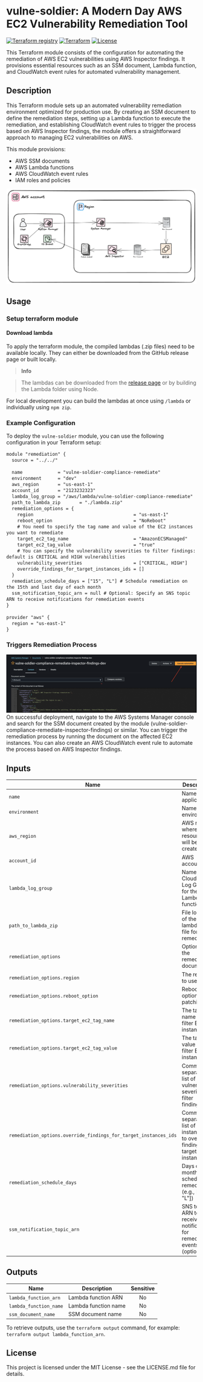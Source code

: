 # vulne-soldier: A Modern Day AWS EC2 Vulnerability Remediation Tool

[![Terraform registry](https://img.shields.io/badge/Terraform_Registry-0.0.2-blue)](https://registry.terraform.io/modules/iKnowJavaScript/vulne-soldier/aws/latest)
[![Terraform](https://img.shields.io/badge/Terraform-0.0.2-623CE4)](https://www.terraform.io)
[![License](https://img.shields.io/badge/License-MIT-blue.svg)](https://opensource.org/licenses/MIT)

This Terraform module consists of the configuration for automating the remediation of AWS EC2 vulnerabilities using AWS Inspector findings. It provisions essential resources such as an SSM document, Lambda function, and CloudWatch event rules for automated vulnerability management.

## Description

This Terraform module sets up an automated vulnerability remediation environment optimized for production use. By creating an SSM document to define the remediation steps, setting up a Lambda function to execute the remediation, and establishing CloudWatch event rules to trigger the process based on AWS Inspector findings, the module offers a straightforward approach to managing EC2 vulnerabilities on AWS.

This module provisions:

- AWS SSM documents
- AWS Lambda functions
- AWS CloudWatch event rules
- IAM roles and policies


![Architecture](assets/component-overview.png)

## Usage

### Setup terraform module

#### Download lambda

To apply the terraform module, the compiled lambdas (.zip files) need to be available locally. They can either be downloaded from the GitHub release page or built locally.

> **Info**

> The lambdas can be downloaded from the [release page](https://github.com/iKnowJavaScript/terraform-aws-vulne-soldier/releases) or by building the Lambda folder using Node.

For local development you can build the lambdas at once using `/lambda` or individually using `npm zip`.

### Example Configuration

To deploy the `vulne-soldier` module, you can use the following configuration in your Terraform setup:

```hcl
module "remediation" {
  source = "../../"

  name             = "vulne-soldier-compliance-remediate"
  environment      = "dev"
  aws_region       = "us-east-1"
  account_id       = "2123232323"
  lambda_log_group = "/aws/lambda/vulne-soldier-compliance-remediate"
  path_to_lambda_zip       = "./lambda.zip"
  remediation_options = {
    region                                     = "us-east-1"
    reboot_option                              = "NoReboot"
    # You need to specify the tag name and value of the EC2 instances you want to remediate
    target_ec2_tag_name                        = "AmazonECSManaged"
    target_ec2_tag_value                       = "true"
    # You can specify the vulnerability severities to filter findings: default is CRITICAL and HIGH vulnerabilities
    vulnerability_severities                   = ["CRITICAL, HIGH"]
    override_findings_for_target_instances_ids = []
  }
  remediation_schedule_days = ["15", "L"] # Schedule remediation on the 15th and last day of each month
  ssm_notification_topic_arn = null # Optional: Specify an SNS topic ARN to receive notifications for remediation events
}

provider "aws" {
  region = "us-east-1"
}
```

### Triggers Remediation Process
![Vulnerability Remediation Trigger](assets/document-screenshot.png)
On successful deployment, navigate to the AWS Systems Manager console and search for the SSM document created by the module (vulne-soldier-compliance-remediate-inspector-findings) or similar. You can trigger the remediation process by running the document on the affected EC2 instances. You can also create an AWS CloudWatch event rule to automate the process based on AWS Inspector findings.


## Inputs

| Name                                     | Description                                                                 | Type          | Default                                    | Required |
|------------------------------------------|-----------------------------------------------------------------------------|---------------|--------------------------------------------|:--------:|
| `name`                                   | Name of the application                                                     | `string`      | n/a                                        | yes      |
| `environment`                            | Name of the environment                                                     | `string`      | n/a                                        | yes      |
| `aws_region`                             | AWS region where the resources will be created                              | `string`      | n/a                                        | yes      |
| `account_id`                             | AWS account ID                                                              | `string`      | n/a                                        | yes      |
| `lambda_log_group`                       | Name of the CloudWatch Log Group for the Lambda function                    | `string`      | n/a                                        | yes      |
| `path_to_lambda_zip`                             | File location of the lambda zip file for remediation                                                              | `string`      | `lambda.zip`                                        | yes      |
| `remediation_options`                    | Options for the remediation document                                        | `object list`      | n/a                                        | yes      |
| `remediation_options.region`             | The region to use                                                           | `string`      | `us-east-1`                                | no       |
| `remediation_options.reboot_option`      | Reboot option for patching                                                  | `string`      | `NoReboot`                                 | no       |
| `remediation_options.target_ec2_tag_name`| The tag name to filter EC2 instances                                        | `string`      | `AmazonECSManaged`                         | no       |
| `remediation_options.target_ec2_tag_value`| The tag value to filter EC2 instances                                       | `string`      | `true`                                     | no       |
| `remediation_options.vulnerability_severities`| Comma separated list of vulnerability severities to filter findings                        | `string`| `"CRITICAL, HIGH"`                       | no       |
| `remediation_options.override_findings_for_target_instances_ids`| Comma separated list of instance IDs to override findings for target instances              | `string`| `""`                                       | no       |
| `remediation_schedule_days`              | Days of the month to schedule remediation (e.g., ["15", "L"])               | `list(string)`| `["15", "L"]`                             | no       |
| `ssm_notification_topic_arn`             | SNS topic ARN to receive notifications for remediation events (optional) | `string`      | `null`                                     | no       |

## Outputs

| Name                  | Description                  | Sensitive |
|-----------------------|------------------------------|:---------:|
| `lambda_function_arn` | Lambda function ARN          | No        |
| `lambda_function_name`| Lambda function name         | No        |
| `ssm_document_name`   | SSM document name            | No        |

To retrieve outputs, use the `terraform output` command, for example: `terraform output lambda_function_arn`.

## License

This project is licensed under the MIT License - see the LICENSE.md file for details.